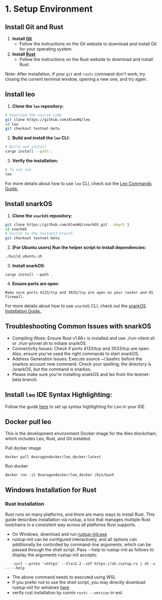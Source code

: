 # 1. Setup Environment

## Install Git and Rust

1. **Install [Git](https://git-scm.com/downloads)**
   - Follow the instructions on the Git website to download and install Git for your operating system.
2. **Install [Rust](https://www.rust-lang.org/tools/install)**
   - Follow the instructions on the Rust website to download and install Rust.

Note: After installation, if your `git` and `rustc` command don't work, try closing the current terminal window, opening a new one, and try again.

## Install leo

1. **Clone the `leo` repository:**

```bash
# Download the source code
git clone https://github.com/AleoHQ/leo
cd leo
git checkout testnet-beta
```

2. **Build and install the `leo` CLI:**

```bash
# Build and install
cargo install --path .
```

3. **Verify the installation:**

```bash
# To use leo
leo
```

For more details about how to use `leo` CLI, check out the [Leo Commands Guide.](https://developer.aleo.org/leo/commands)

## Install snarkOS

1. **Clone the `snarkOS` repository:**

```bash
git clone https://github.com/AleoHQ/snarkOS.git --depth 1
cd snarkOS
# Switch to the testnet3 branch
git checkout testnet-beta
```

2. **[For Ubuntu users] Run the helper script to install dependencies:**

```bash
./build_ubuntu.sh
```

3. **Install snarkOS**:

```
cargo install --path .
```

4. **Ensure ports are open**:

```
Make sure ports 4133/tcp and 3033/tcp are open on your router and OS firewall.
```

For more details about how to use `snarkOS` CLI, check out the [snarkOS Installation Guide.](https://developer.aleo.org/testnet/getting_started/installation/#22-installation).

## Troubleshooting Common Issues with snarkOS
- Compiling Woes: Ensure Rust v1.66+ is installed and use ./run-client.sh or ./run-prover.sh to initiate snarkOS.
- Connectivity Issues: Check if ports 4133/tcp and 3033/tcp are open. Also, ensure you’ve used the right commands to start snarkOS.
- Address Generation Issues: Execute source ~/.bashrc before the snarkos account new command. Check your spelling; the directory is /snarkOS, but the command is snarkos.
- Please make sure you're installing snarkOS and leo from the testnet-beta branch.


## Install `leo` IDE Syntax Highlighting:

Follow the guide [here](https://developer.aleo.org/leo/installation#3-ide-syntax-highlighting) to set up syntax highlighting for Leo in your IDE.

## Docker pull leo

This is the development environment Docker image for the Aleo blockchain, which includes Leo, Rust, and Git installed.

Pull docker image

```
docker pull 0xaragondocker/leo_docker:latest
```

Run docker

```
docker run -it 0xaragondocker/leo_docker /bin/bash
```

## Windows Installation for Rust 

### Rust Installation
Rust runs on many platforms, and there are many ways to install Rust. This guide describes installation via rustup, a tool that manages multiple Rust toolchains in a consistent way across all platforms Rust supports. 
- On Windows, download and run [rustup-init.exe](https://static.rust-lang.org/rustup/dist/i686-pc-windows-gnu/rustup-init.exe)
- rustup-init can be configured interactively, and all options can additionally be controlled by command-line arguments, which can be passed through the shell script. Pass --help to rustup-init as follows to display the arguments rustup-init accepts:
```
    curl --proto '=https' --tlsv1.2 -sSf https://sh.rustup.rs | sh -s -- --help
```
- The above command needs to executed using WSL
- If you prefer not to use the shell script, you may directly download rustup-init for windows [here](https://static.rust-lang.org/rustup/dist/x86_64-pc-windows-msvc/rustup-init.exe)
- verify rust installation by runnin ```rustc --version``` in wsl 

